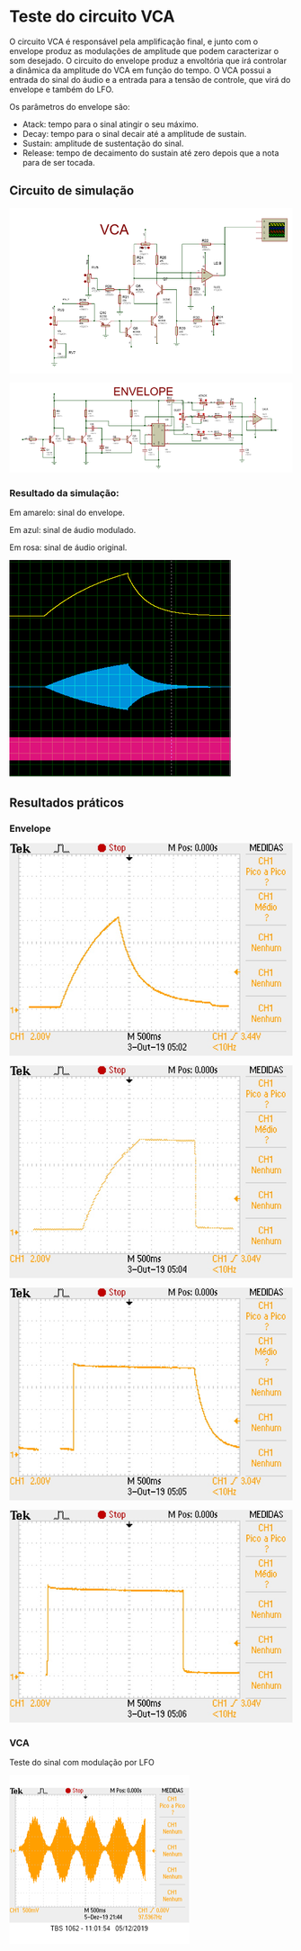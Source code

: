 # Teste do circuito VCA

O circuito VCA é responsável pela amplificação final, e junto com o envelope produz as modulações 
de amplitude que podem caracterizar o som desejado. O circuito do envelope produz a envoltória que irá controlar
a dinâmica da amplitude do VCA em função do tempo. O VCA possui a entrada do sinal do áudio e a entrada 
para a tensão de controle, que virá do envelope e também do LFO.

Os parâmetros do envelope são:

  - Atack: tempo para o sinal atingir o seu máximo.
  - Decay: tempo para o sinal decair até a amplitude de sustain.
  - Sustain: amplitude de sustentação do sinal.
  - Release: tempo de decaimento do sustain até zero depois que a nota para de ser tocada.

## Circuito de simulação

![](https://github.com/diogo0001/PI_III/blob/master/VCA_test/VCA_circuit.PNG)

![](https://github.com/diogo0001/PI_III/blob/master/VCA_test/envelope_circuit.PNG)

### Resultado da simulação:

Em amarelo: sinal do envelope.

Em azul: sinal de áudio modulado.

Em rosa: sinal de áudio original.

![](https://github.com/diogo0001/PI_III/blob/master/VCA_test/vca_envelope.PNG)



## Resultados práticos

### Envelope
![](https://github.com/diogo0001/PI_III/blob/master/VCA_test/TEK0000.JPG)

![](https://github.com/diogo0001/PI_III/blob/master/VCA_test/TEK0001.JPG)

![](https://github.com/diogo0001/PI_III/blob/master/VCA_test/TEK0002.JPG)

![](https://github.com/diogo0001/PI_III/blob/master/VCA_test/TEK0003.JPG)

### VCA

Teste do sinal com modulação por LFO

![](https://github.com/diogo0001/PI_III/blob/master/VCA_test/vca_lfo_osciloscope.png)
